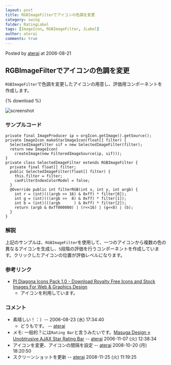 ```yaml
---
layout: post
title: RGBImageFilterでアイコンの色調を変更
category: swing
folder: RatingLabel
tags: [ImageIcon, RGBImageFilter, JLabel]
author: aterai
comments: true
---
```


Posted by [aterai](http://terai.xrea.jp/aterai.html) at 2006-08-21

## RGBImageFilterでアイコンの色調を変更
`RGBImageFilter`で色調を変更したアイコンの用意し、評価用コンポーネントを作成します。

{% download %}

![screenshot](https://lh4.googleusercontent.com/_9Z4BYR88imo/TQTRfRNaARI/AAAAAAAAAhQ/8Rj6Rw8bkwU/s800/RatingLabel.png)

### サンプルコード
<pre class="prettyprint"><code>private final ImageProducer ip = orgIcon.getImage().getSource();
private ImageIcon makeStarImageIcon(float[] filter) {
  SelectedImageFilter sif = new SelectedImageFilter(filter);
  return new ImageIcon(
    createImage(new FilteredImageSource(ip, sif)));
}
private class SelectedImageFilter extends RGBImageFilter {
  private final float[] filter;
  public SelectedImageFilter(float[] filter) {
    this.filter = filter;
    canFilterIndexColorModel = false;
  }
  @Override public int filterRGB(int x, int y, int argb) {
    int r = (int)(((argb &gt;&gt; 16) &amp; 0xff) * filter[0]);
    int g = (int)(((argb &gt;&gt;  8) &amp; 0xff) * filter[1]);
    int b = (int)(((argb      ) &amp; 0xff) * filter[2]);
    return (argb &amp; 0xff000000) | (r&lt;&lt;16) | (g&lt;&lt;8) | (b);
  }
}
</code></pre>

### 解説
上記のサンプルは、`RGBImageFilter`を使用して、一つのアイコンから複数の色の異なるアイコンを生成し、`5`段階の評価を行うコンポーネントを作成しています。クリックしたアイコンの位置が評価レベルになります。

### 参考リンク
- [PI Diagona Icons Pack 1.0 - Download Royalty Free Icons and Stock Images For Web & Graphics Design](http://www.freeiconsdownload.com/Free_Downloads.asp?id=60)
    - アイコンを利用しています。

<!-- dummy comment line for breaking list -->

### コメント
- 素晴しい！：）--  2006-08-23 (水) 17:34:40
    - どうもです。 -- [aterai](http://terai.xrea.jp/aterai.html)
- メモ: 一般的？には`Rating Bar`と言うみたいです。[Masuga Design » Unobtrusive AJAX Star Rating Bar](http://www.masugadesign.com/the-lab/scripts/unobtrusive-ajax-star-rating-bar/) -- [aterai](http://terai.xrea.jp/aterai.html) 2006-11-07 (火) 12:38:34
- アイコンを変更、アイコンの間隔を設定 -- [aterai](http://terai.xrea.jp/aterai.html) 2008-10-20 (月) 18:20:50
- スクリーンショットを更新 -- [aterai](http://terai.xrea.jp/aterai.html) 2008-11-25 (火) 11:19:25

<!-- dummy comment line for breaking list -->

